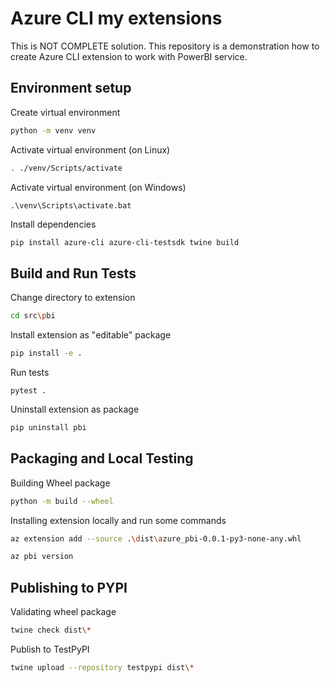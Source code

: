# Azure CLI my extensions

This is NOT COMPLETE solution.
This repository is a demonstration how to create Azure CLI extension to work with PowerBI service.

## Environment setup

Create virtual environment

``` bash
python -m venv venv
```

Activate virtual environment (on Linux)

``` bash
. ./venv/Scripts/activate
```

Activate virtual environment (on Windows) 
``` commandline
.\venv\Scripts\activate.bat
```

Install dependencies

``` bash
pip install azure-cli azure-cli-testsdk twine build
```

## Build and Run Tests

Change directory to extension
``` bash
cd src\pbi 
```

Install extension as "editable" package
```bash
pip install -e . 
```

Run tests
```commandline
pytest .
```

Uninstall extension as package
``` bash
pip uninstall pbi
```

## Packaging and Local Testing

Building Wheel package
``` bash
python -m build --wheel
```

Installing extension locally and run some commands

``` bash
az extension add --source .\dist\azure_pbi-0.0.1-py3-none-any.whl
```

``` bash
az pbi version 
```

## Publishing to PYPI

Validating wheel package

``` bash
twine check dist\*
```

Publish to TestPyPI
``` bash
twine upload --repository testpypi dist\*
```
